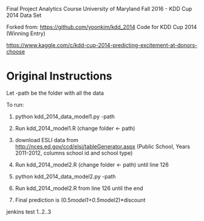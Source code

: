Final Project Analytics Course University of Maryland Fall 2016 - KDD Cup 2014 Data Set
 
Forked from: https://github.com/yoonkim/kdd_2014
Code for KDD Cup 2014 (Winning Entry)

https://www.kaggle.com/c/kdd-cup-2014-predicting-excitement-at-donors-choose

Original Instructions
========
Let -path be the folder with all the data 

To run: 

1. python kdd_2014_data_model1.py -path

2. Run kdd_2014_model1.R (change folder <- path) 

3. download ESLI data from http://nces.ed.gov/ccd/elsi/tableGenerator.aspx (Public School, Years 2011-2012, columns school id and school type) 

4. Run kdd_2014_model2.R (change folder <- path) until line 126 

5. python kdd_2014_data_model2.py -path

6. Run kdd_2014_model2.R from line 126 until the end

7. Final prediction is (0.5*model1+0.5*model2)*discount

jenkins test 1..2..3
